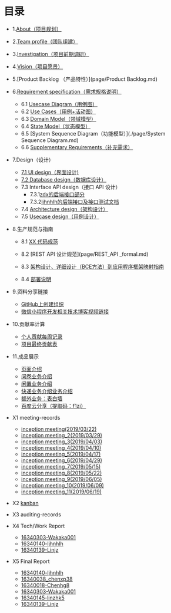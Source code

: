 # 目录
- 1.[About（项目规划）](page/about.md)
- 2.[Team profile（团队组建）](page/team_profile.md)
- 3.[Investigation（项目前期调研）](./page/chenxp38_page/Investigation.md)
- 4.[Vision（项目愿景）](page/vision.md)
- 5.[Product Backlog （产品特性）](page/Product Backlog.md)
- 6.[Requirement specification（需求规格说明）](page/product_requirement.md)
  - 6.1 [Usecase Diagram（用例图）](./page/Usecase_Diagram.md)
  - 6.2 [Use Cases（用例+活动图）](./page/chenxp38_page/Use_cases_details.md)
  - 6.3 [Domain Model（领域模型）](./page/DomainModel.md)
  - 6.4 [State Model（状态模型）](./page/State_Model.md)
  - 6.5 [System Sequence Diagram（功能模型）](./page/System Sequence Diagram.md)
  - 6.6 [Supplementary Requirements（补充需求）](./page/chenxp38_page/Supplementary_Requirements.md)
- 7.Design（设计）
  - [7.1 UI design（界面设计)](page/7.1UI-design.md)
  - [7.2 Database design（数据库设计）](./page/ljh_page/数据库.md)
  - 7.3 Interface API design（接口 API 设计）
    - 7.3.1[zdx的后端接口部分](https://moneydog.club:3336/swagger-ui.html)
    - 7.3.2[ljhnhlh的后端接口及接口测试文档](./page/ljh_page/API.md)
  - 7.4 [Architecture design（架构设计）](./page/Architecture_design.md)
  - 7.5 [Usecase design（用例设计）](./page/ljh_page/用例设计.md)
- 8.生产规范与指南
  - 8.1 [XX 代码规范](page/code_formal.md)

  - 8.2 [REST API 设计规范](page/REST_API _formal.md)

  - 8.3 [架构设计、详细设计（BCE方法）到应用程序框架映射指南](page/8.3part.md)

  - 8.4 [部署说明](page/deploy_file.md)
- 9.资料分享链接
  - [GitHub上创建组织](https://www.cnblogs.com/haore147/p/4219673.html)
  - [微信小程序开发相关技术博客视频链接](page/technique_learning.md)
- 10.贡献率计算
  - [个人贡献每周记录](https://docs.qq.com/sheet/DV1JYc2FLV2Rxc1hK?opendocxfrom=admin&tab=BB08J2)
  - [项目最终贡献表](./page/chenxp38_page/contribution_table.md)
- 11.成品展示
  - [页面介绍](https://www.bilibili.com/video/av56724944/?p=1)
  - [问卷业务介绍](https://www.bilibili.com/video/av56724944/?p=4)
  - [闲置业务介绍](https://www.bilibili.com/video/av56724944/?p=3)
  - [快递业务介绍业务介绍](https://www.bilibili.com/video/av56724944/?p=2)
  - [额外业务：表白墙](https://www.bilibili.com/video/av56724944/?p=5)
  - [百度云分享（提取码：f1zj）](https://pan.baidu.com/s/1qnJJzGmuI_RAWOJBSaNW2g)
- X1 meeting-records

  - [inception meeting(2019/03/22)](./page/chenxp38_page/inception_meeting.md)
  - [inception meeting_2(2019/03/29)](./page/chenxp38_page/meeting_record_2.md)
  - [inception meeting_3(2019/04/03)](./page/chenxp38_page/meeting_record_3.md)
  - [inception meeting_4(2019/04/10)](./page/chenxp38_page/meeting_record_4.md)
  - [inception meeting_5(2019/04/17)](./page/chenxp38_page/meeting_record_5.md)
  - [inception meeting_6(2019/04/29)](./page/chenxp38_page/meeting_record_6.md)
  - [inception meeting_7(2019/05/15)](./page/chenxp38_page/meeting_record_7.md)
  - [inception meeting_8(2019/05/22)](./page/chenxp38_page/meeting_record_8.md)
  - [inception meeting_9(2019/06/05)](./page/chenxp38_page/meeting_record_9.md)
  - [inception meeting_10(2019/06/09)](./page/chenxp38_page/meeting_record_10.md)
  - [inception meeting_11(2019/06/19)](./page/chenxp38_page/meeting_record_11.md)
- X2 [kanban](https://github.com/ljhnhlh/ljhnhlh.github.io/projects)
- X3 auditing-records
- X4 Tech/Work Report
  - [16340303-Wakaka001](page/zdx_note.md)
  - [16340140-ljhnhlh](./page/ljh_page/blog.md)
  - [16340139-Linjz](./page/ljz_page/Linjz_blog.md)
- X5 Final Report
  * [16340140-ljhnhlh](./page/ljh_page/FinalReport.md)
  * [16340038_chenxp38](./page/chenxp38_page/Final_report_16340038_chenxp38.md)
  * [16340018-Chenhg8](page/Chenhg.md)
  * [16340303-Wakaka001](page/zdx_final_report.md)
  * [16340145-linzhk5](page/lzk_page/final_report.md)
  * [16340139-Linjz](./page/ljz_page/FinalReport.md)
